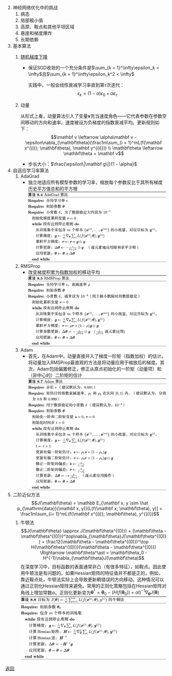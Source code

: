 2. 神经网络优化中的挑战
    1. 病态
    2. 局部极小值
    3. 高原、鞍点和其他平坦区域
    4. 悬崖和梯度爆炸
    5. 长期依赖
3. 基本算法
    1. [随机梯度下降](sgd.ipynb)
        - 保证SGD收敛的一个充分条件是$\sum_{k = 1}^\infty\epsilon_k = \infty$且$\sum_{k = 1}^\infty\epsilon_k^2 < \infty$
        
            实践中，一般会线性衰减学习率直到第$\tau$次迭代：
            $$\epsilon_k = (1 - \alpha)\epsilon_0 + \alpha\epsilon_\tau$$
    2. 动量

        从形式上看，动量算法引入了变量$\mathbf v$充当速度角色——它代表参数在参数空间移动的方向和速率。速度被设为负梯度的指数衰减平均。更新规则如下：
        $$\mathbf v \leftarrow \alpha\mathbf v - \epsilon\nabla_{\mathbf\theta}(\frac1m\sum_{i = 1}^mL(f(\mathbf x^{(i)}; \mathbf\theta), \mathbf y^{(i)})) \\
        \mathbf\theta \leftarrow \mathbf\theta + \mathbf v$$
        - 步长大小：$\frac{\epsilon\|\mathbf g\|}{1 - \alpha}$
5. 自适应学习率算法
    1. AdaGrad
        - 独立地适应所有模型参数的学习率，缩放每个参数反比于其所有梯度历史平方值总和的平方根
        ![AdaGrad](Adagrad.png "AdaGrad")
    2. RMSProp
        - 改变梯度积累为指数加权的移动平均
       ![RMSProp](RMSProp.png "RMSProp")
    3. Adam
        - 首先，在Adam中，动量直接并入了梯度一阶矩（指数加权）的估计。将动量加入RMSProp最直观的方法是将动量应用于缩放后的梯度。其次，Adam包括偏置修正，修正从原点初始化的一阶矩（动量项）和（非中心的）二阶矩的估计
       ![Adam](Adam.png "Adam")
6. 二阶近似方法
    $$J(\mathbf\theta) = \mathbb E_{\mathbf x, y \sim \hat p_{\mathrm{data}}(\mathbf x, y)}[L(f(\mathbf x; \mathbf\theta), y)] = \frac1m\sum_{i= 1}^mL(f(\mathbf x^{(i)}; \mathbf\theta), y^{(i)})$$
    1. 牛顿法
        $$J(\mathbf\theta) \approx J(\mathbf\theta^{(0)}) + (\mathbf\theta - \mathbf\theta^{(0)})^\top\nabla_{\mathbf\theta}J(\mathbf\theta^{(0)}) + \frac12(\mathbf\theta - \mathbf\theta^{(0)})^\top H(\mathbf\theta^{(0)})(\mathbf\theta - \mathbf\theta^{(0)}) \Rightarrow \mathbf\theta^\ast = \mathbf\theta_0 - H^{-1}\nabla_{\mathbf\theta}J(\mathbf\theta)$$
        在深度学习中，目标函数的表面通常非凸（有很多特征），如鞍点。因此使用牛顿法是有问题的。如果Hessian矩阵的特征值并不都是正的，例如，靠近鞍点处，牛顿法实际上会导致更新朝错误的方向移动。这种情况可以通过正则化Hessian矩阵来避免。常用的正则化策略包括在Hessian矩阵对角线上增加常数$\alpha$。正则化更新变为$\mathbf\theta^\ast = \mathbf\theta_0 - (H(f(\mathbf\theta_0)) + \alpha I)^{-1}\nabla_{\mathbf\theta}J(\mathbf\theta)$
       ![牛顿法](Newton'sMethod.png "牛顿法")

[返回](readme.md)